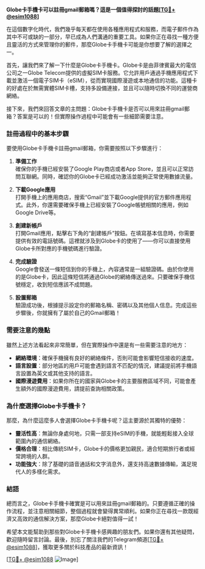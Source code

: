 **Globe卡手機卡可以註冊gmail郵箱嗎？這是一個值得探討的話題[[TG💪+ @esim1088](https://t.me/s/esim1088)]**

在這個數字化時代，我們幾乎每天都在使用各種應用程式和服務，而電子郵件作為其中不可或缺的一部分，早已成為人們溝通的重要工具。如果你正在尋找一種方便且靈活的方式來管理你的郵件，那麼Globe卡手機卡可能是你想要了解的選擇之一。

首先，讓我們來了解一下什麼是Globe卡手機卡。Globe卡是由菲律賓最大的電信公司之一Globe Telecom提供的虛擬SIM卡服務。它允許用戶通過手機應用程式下載並激活一個電子SIM卡（eSIM），從而實現國際漫遊或本地通信的功能。這種卡的好處在於無需實體SIM卡槽，支持多設備連接，並且可以隨時切換不同的運營商網絡。

接下來，我們來回答文章的主問題：Globe卡手機卡是否可以用來註冊gmail郵箱？答案是可以的！但實際操作過程中可能會有一些細節需要注意。

### **註冊過程中的基本步驟**

要使用Globe卡手機卡註冊gmail郵箱，你需要按照以下步驟進行：

1. **準備工作**  
   確保你的手機已經安裝了Google Play商店或者App Store，並且可以正常訪問互聯網。同時，確認你的Globe卡已經成功激活並能夠正常使用數據流量。

2. **下載Google應用**  
   打開手機上的應用商店，搜索“Gmail”並下載Google提供的官方郵件應用程式。此外，你還需要確保手機上已經安裝了Google帳號相關的應用，例如Google Drive等。

3. **創建新帳戶**  
   打開Gmail應用，點擊右下角的“創建帳戶”按鈕。在填寫基本信息時，你需要提供有效的電話號碼。這裡就涉及到Globe卡的使用了——你可以直接使用Globe卡所對應的手機號碼進行驗證。

4. **完成驗證**  
   Google會發送一條短信到你的手機上，內容通常是一組驗證碼。由於你使用的是Globe卡，因此這條短信將通過Globe的網絡傳送過來。只要確保手機信號穩定，收到短信應該不成問題。

5. **設置郵箱**  
   驗證成功後，根據提示設定你的郵箱名稱、密碼以及其他個人信息。完成這些步驟後，你就擁有了屬於自己的Gmail郵箱！

### **需要注意的幾點**

雖然上述方法看起來非常簡單，但在實際操作中還是有一些需要注意的地方：

- **網絡環境**：確保手機擁有良好的網絡條件，否則可能會影響短信接收的速度。
- **語言設置**：部分地區的用戶可能會遇到語言不匹配的情況，建議提前將手機語言設置為英文或其他支持的語言。
- **國際漫遊費用**：如果你所在的國家與Globe卡的主要服務區域不同，可能會產生額外的國際漫遊費用，請提前查詢相關政策。

### **為什麼選擇Globe卡手機卡？**

那麼，為什麼這麼多人會選擇Globe卡手機卡呢？這主要源於其獨特的優勢：

- **靈活性高**：無論你身處何地，只需一部支持eSIM的手機，就能輕鬆接入全球範圍內的通信網絡。
- **價格合理**：相比傳統SIM卡，Globe卡的價格更加親民，適合短期旅行者或經常跨境的人群。
- **功能強大**：除了基礎的語音通話和文字消息外，還支持高速數據傳輸，滿足現代人的多樣化需求。

### **結語**

總而言之，Globe卡手機卡確實是可以用來註冊gmail郵箱的。只要遵循正確的操作流程，並注意相關細節，整個過程就會變得異常順利。如果你正在尋找一款既經濟又高效的通信解決方案，那麼Globe卡絕對值得一試！

希望本文能幫助到那些對Globe卡手機卡感興趣的朋友們。如果你還有其他疑問，歡迎隨時留言討論。最後，別忘了關注我們的Telegram頻道[[TG💪+ @esim1088](https://t.me/s/esim1088)]，獲取更多關於科技產品的最新資訊！

[[TG💪+ @esim1088](https://t.me/s/esim1088) ![Image](https://i.postimg.cc/4NQfJmqS/Snipaste-2025-05-13-00-14-12.png)]